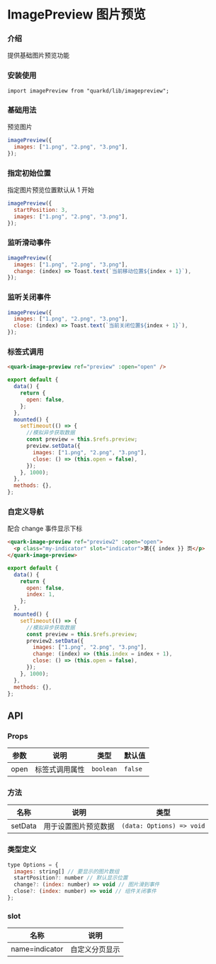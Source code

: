 # ImagePreview 图片预览

### 介绍

提供基础图片预览功能

### 安装使用

```tsx
import imagePreview from "quarkd/lib/imagepreview";
```

### 基础用法

预览图片

```js
imagePreview({
  images: ["1.png", "2.png", "3.png"],
});
```

### 指定初始位置

指定图片预览位置默认从 1 开始

```js
imagePreview({
  startPosition: 3,
  images: ["1.png", "2.png", "3.png"],
});
```

### 监听滑动事件

```js
imagePreview({
  images: ["1.png", "2.png", "3.png"],
  change: (index) => Toast.text(`当前移动位置${index + 1}`),
});
```

### 监听关闭事件

```js
imagePreview({
  images: ["1.png", "2.png", "3.png"],
  close: (index) => Toast.text(`当前关闭位置${index + 1}`),
});
```

### 标签式调用

```html
<quark-image-preview ref="preview" :open="open" />
```

```js
export default {
  data() {
    return {
      open: false,
    };
  },
  mounted() {
    setTimeout(() => {
      //模拟异步获取数据
      const preview = this.$refs.preview;
      preview.setData({
        images: ["1.png", "2.png", "3.png"],
        close: () => (this.open = false),
      });
    }, 1000);
  },
  methods: {},
};
```

### 自定义导航

配合 change 事件显示下标

```html
<quark-image-preview ref="preview2" :open="open">
  <p class="my-indicator" slot="indicator">第{{ index }} 页</p>
</quark-image-preview>
```

```js
export default {
  data() {
    return {
      open: false,
      index: 1,
    };
  },
  mounted() {
    setTimeout(() => {
      //模拟异步获取数据
      const preview = this.$refs.preview;
      preview2.setData({
        images: ["1.png", "2.png", "3.png"],
        change: (index) => (this.index = index + 1),
        close: () => (this.open = false),
      });
    }, 1000);
  },
  methods: {},
};
```

## API

### Props

| 参数 | 说明           | 类型      | 默认值  |
| ---- | -------------- | --------- | ------- |
| open | 标签式调用属性 | `boolean` | `false` |

### 方法

| 名称    | 说明                 | 类型                      |
| ------- | -------------------- | ------------------------- |
| setData | 用于设置图片预览数据 | `(data: Options) => void` |

### 类型定义

```js
type Options = {
  images: string[] // 要显示的图片数组
  startPosition?: number // 默认显示位置
  change?: (index: number) => void // 图片滑到事件
  close?: (index: number) => void // 组件关闭事件
};
```

### slot

| 名称           | 说明           |
| -------------- | -------------- |
| name=indicator | 自定义分页显示 |
